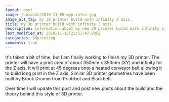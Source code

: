 ```yaml
---
layout: post
image: /uploads/2018-11-05-myprinter.jpg
image_alt_tag: my 3d printer build with infinity Z axis.
title: My 3D printer build with infinity Z axis.
description: information about my new 3D printer build with infinity Z axis.
last_modified_at: 2018-11-15T22:51:47.935Z
categories: 3dprinting
comments: true
---
```

It's taken a bit of time, but I am finally working to finish my 3D printer. The printer will have a print area of about 350mm x 350mm (XY) and  infinity for the Z axis.<!--more--> It will print at 45 degrees onto a heated conveyor belt allowing it to build long print in the Z axis. Similar 3D printer geometries have been built by Brook Drumm from Printrbot and Blackbelt.

Over time I will update this post and post new posts about the build and the theory behind this style of 3D printer.
